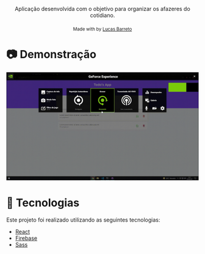 
<p align = "center">
    Aplicação desenvolvida com o objetivo para organizar os afazeres do cotidiano.
</p>

<div align = "center">
  <sub> Made with by
    <a href="https://github.com/Lucas-barreto1"> Lucas Barreto </a>
  </sub>
</div>

# 📷 Demonstração 
<div align = "center">
    <img alt = "example" src="./todoAppGif.gif" width='1280' >
</div>

# 🚀 Tecnologias 
Este projeto foi realizado utilizando as seguintes tecnologias:

* [React](https://reactjs.org/) 
* [Firebase](https://firebase.google.com/)
* [Sass ](https://sass-lang.com/install)  